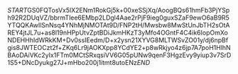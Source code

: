 $START$GS0FQTosVx5lX2ENm1RokGj5k+00xeSSjXq/AoogBQs61hmFb3PjYSph92R2DUqVZ/bbrmTlee6EMbp2LDgl4Aae2rPjF9ieg0guxSZaF9ewO6aB9R5YTQQKAwIlSnNsq4YNhMjNMOTAt9D/FNP2tH/Mwsbw8MwStUnJbTH2sOtAREY4jtJL7u+as8l19nHPpUtvZptBDiJkmHKzT3yMfo4OGntF4C4ik6IopOmXoNDEHHhIdWRkKM+Dv0ssIEedm/D+x2ysn21XYVG8MLTWSvZO01y/dj6npBfgis8JWTEOCzt2f+ZKq6Lr9jAOKXpp8YCdYE2+p8wRkjyo4z6jp7A7poH1HlhNBAoDAiVKc2yIx1FTm0MCtSRxqsiVV6G05pUNw9qenF3HgzEvy9yiup3v7SrD1S5+DNcDyukg27J+mHbo200j1itmt8utoENz$END$